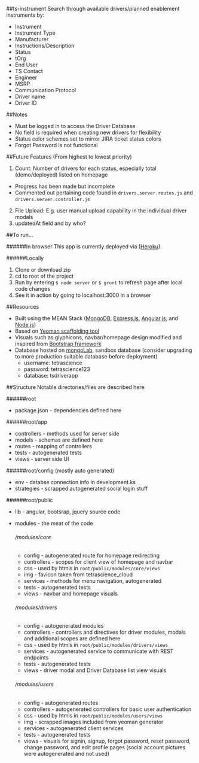 ##ts-instrument
Search through available drivers/planned enablement instruments by:

- Instrument
- Instrument Type
- Manufacturer
- Instructions/Description
- Status
- tOrg
- End User
- TS Contact
- Engineer
- MSRP
- Communication Protocol
- Driver name
- Driver ID

##Notes
- Must be logged in to access the Driver Database
- No field is required when creating new drivers for flexibility
- Status color schemes set to mirror JIRA ticket status colors
- Forgot Password is not functional

##Future Features (From highest to lowest priority)
1. Count: Number of drivers for each status, especially total (demo/deployed) listed on homepage
  - Progress has been made but incomplete
  - Commented out pertaining code found in `drivers.server.routes.js` and `drivers.server.controller.js`
2. File Upload: E.g. user manual upload capability in the individual driver modals
3. updatedAt field and by who?

##To run...

######In browser
This app is currently deployed via ([Heroku](https://tsdriverappprod.herokuapp.com/)).

######Locally
1. Clone or download zip
2. cd to root of the project
3. Run by entering `$ node server` or `$ grunt` to refresh page after local code changes
4. See it in action by going to localhost:3000 in a browser

##Resources
- Built using the MEAN Stack ([MongoDB](https://www.mongodb.com/), [Express.js](https://expressjs.com/), [Angular.js](https://github.com/angular/angular.js), and [Node.js](https://nodejs.org/en/))
- Based on [Yeoman scaffolding tool](http://yeoman.io/)
- Visuals such as glyphicons, navbar/homepage design modified and inspired from [Bootstrap framework](http://getbootstrap.com/)
- Database hosted on [mongoLab](https://mlab.com/home), sandbox database (consider upgrading to more production suitable database before deployment)
  * username: tetrascience
  * password: tetrascience123
  * database: tsdriverapp

##Structure
Notable directories/files are described here

######root
- package.json - dependencies defined here

######root/app
- controllers - methods used for server side
- models - schemas are defined here
- routes - mapping of controllers
- tests - autogenerated tests
- views - server side UI

######root/config (mostly auto generated)
- env - databse connection info in development.ks
- strategies - scrapped autogenerated social login stuff

######root/public
- lib - angular, bootsrap, jquery source code
- modules - the meat of the code
  ###### /modules/core
    - config - autogenerated route for homepage redirecting
    - controllers - scopes for client view of homepage and navbar
    - css - used by htmls in `root/public/modules/core/views`
    - img - favicon taken from tetrascience_cloud
    - services - methods for menu navigation, autogenerated 
    - tests - autogenerated tests
    - views - navbar and homepage visuals
  
  ###### /modules/drivers
    - config - autogenerated modules
    - controllers - controllers and directives for driver modules, modals and additional scopes are defined here
    - css - used by htmls in `root/public/modules/drivers/views`
    - services - autogenerated service to communicate with REST endpoints
    - tests - autogenerated tests
    - views - driver modal and Driver Database list view visuals
  
  ###### /modules/users
    - config - autogenerated routes
    - controllers - autogenerated controllers for basic user authentication
    - css - used by htmls in `root/public/modules/users/views`
    - img - scrapped images included from yeoman generator
    - services - autogenerated client services
    - tests - autogenerated tests
    - views - visuals for signin, signup, forgot password, reset password, change password, and edit profile pages (social account pictures were autogenerated and not used)
